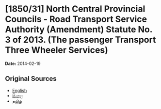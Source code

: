 # [1850/31] North Central Provincial Councils - Road Transport Service Authority (Amendment) Statute No. 3 of 2013. (The passenger Transport Three Wheeler Services)

**Date:** 2014-02-19

## Original Sources

- [English](https://documents.gov.lk/view/extra-gazettes/2014/2/1850-31_E.pdf)
- [සිංහල](https://documents.gov.lk/view/extra-gazettes/2014/2/1850-31_S.pdf)
- [தமிழ்](https://documents.gov.lk/view/extra-gazettes/2014/2/1850-31_T.pdf)
